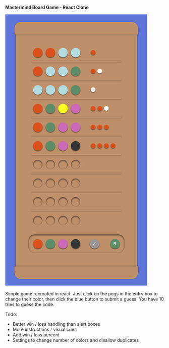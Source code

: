 **Mastermind Board Game - React Clone**

![Game Screenshot](https://github.com/apkostka/mastermind-react/blob/master/public/game.png?raw=true)

Simple game recreated in react. Just click on the pegs in the entry box to change their color, then click the blue button to submit a guess. You have 10 tries to guess the code.  

Todo:  
 - Better win / loss handling than alert boxes
 - More instructions / visual cues
 - Add win / loss percent
 - Settings to change number of colors and disallow duplicates
